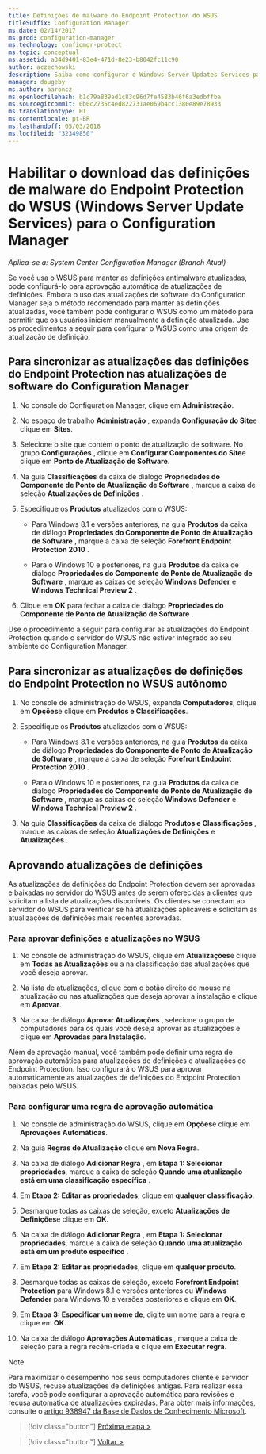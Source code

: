 ```yaml
---
title: Definições de malware do Endpoint Protection do WSUS
titleSuffix: Configuration Manager
ms.date: 02/14/2017
ms.prod: configuration-manager
ms.technology: configmgr-protect
ms.topic: conceptual
ms.assetid: a34d9401-83e4-471d-8e23-b8042fc11c90
author: aczechowski
description: Saiba como configurar o Windows Server Updates Services para aprovação automática de atualizações de definição.
manager: dougeby
ms.author: aaroncz
ms.openlocfilehash: b1c79a839ad1c83c96d7fe4583b46f6a3edbffba
ms.sourcegitcommit: 0b0c2735c4ed822731ae069b4cc1380e89e78933
ms.translationtype: HT
ms.contentlocale: pt-BR
ms.lasthandoff: 05/03/2018
ms.locfileid: "32349850"
---
```

# <a name="enable-endpoint-protection-malware-definitions-to-download-from-windows-server-update-services-wsus-for-configuration-manager"></a>Habilitar o download das definições de malware do Endpoint Protection do WSUS (Windows Server Update Services) para o Configuration Manager

*Aplica-se a: System Center Configuration Manager (Branch Atual)*

 Se você usa o WSUS para manter as definições antimalware atualizadas, pode configurá-lo para aprovação automática de atualizações de definições. Embora o uso das atualizações de software do Configuration Manager seja o método recomendado para manter as definições atualizadas, você também pode configurar o WSUS como um método para permitir que os usuários iniciem manualmente a definição atualizada. Use os procedimentos a seguir para configurar o WSUS como uma origem de atualização de definição.

## <a name="to-synchronize-endpoint-protection-definition-updates-in-configuration-manager-software-updates"></a>Para sincronizar as atualizações das definições do Endpoint Protection nas atualizações de software do Configuration Manager

1.  No console do Configuration Manager, clique em **Administração**.

2.  No espaço de trabalho **Administração** , expanda **Configuração do Site**e clique em **Sites**.

3.  Selecione o site que contém o ponto de atualização de software. No grupo **Configurações** , clique em **Configurar Componentes do Site**e clique em **Ponto de Atualização de Software**.

4.  Na guia **Classificações** da caixa de diálogo **Propriedades do Componente de Ponto de Atualização de Software** , marque a caixa de seleção **Atualizações de Definições** .

5.  Especifique os **Produtos** atualizados com o WSUS:

    -   Para Windows 8.1 e versões anteriores, na guia **Produtos** da caixa de diálogo **Propriedades do Componente de Ponto de Atualização de Software** , marque a caixa de seleção **Forefront Endpoint Protection 2010** .

    -   Para o Windows 10 e posteriores, na guia **Produtos** da caixa de diálogo **Propriedades do Componente de Ponto de Atualização de Software** , marque as caixas de seleção **Windows Defender** e **Windows Technical Preview 2** .

6.  Clique em **OK** para fechar a caixa de diálogo **Propriedades do Componente de Ponto de Atualização de Software** .

 Use o procedimento a seguir para configurar as atualizações do Endpoint Protection quando o servidor do WSUS não estiver integrado ao seu ambiente do Configuration Manager.

## <a name="to-synchronize-endpoint-protection-definition-updates-in-standalone-wsus"></a>Para sincronizar as atualizações de definições do Endpoint Protection no WSUS autônomo

1.  No console de administração do WSUS, expanda **Computadores**, clique em **Opções**e clique em **Produtos e Classificações**.

2.  Especifique os **Produtos** atualizados com o WSUS:

    -   Para Windows 8.1 e versões anteriores, na guia **Produtos** da caixa de diálogo **Propriedades do Componente de Ponto de Atualização de Software** , marque a caixa de seleção **Forefront Endpoint Protection 2010** .

    -   Para o Windows 10 e posteriores, na guia **Produtos** da caixa de diálogo **Propriedades do Componente de Ponto de Atualização de Software** , marque as caixas de seleção **Windows Defender** e **Windows Technical Preview 2** .

3.  Na guia **Classificações** da caixa de diálogo **Produtos e Classificações** , marque as caixas de seleção **Atualizações de Definições** e **Atualizações** .

## <a name="approving-definition-updates"></a>Aprovando atualizações de definições
 As atualizações de definições do Endpoint Protection devem ser aprovadas e baixadas no servidor do WSUS antes de serem oferecidas a clientes que solicitam a lista de atualizações disponíveis. Os clientes se conectam ao servidor do WSUS para verificar se há atualizações aplicáveis e solicitam as atualizações de definições mais recentes aprovadas.

### <a name="to-approve-definitions-and-updates-in-wsus"></a>Para aprovar definições e atualizações no WSUS

1.  No console de administração do WSUS, clique em **Atualizações**e clique em **Todas as Atualizações** ou a na classificação das atualizações que você deseja aprovar.

2.  Na lista de atualizações, clique com o botão direito do mouse na atualização ou nas atualizações que deseja aprovar a instalação e clique em **Aprovar**.

3.  Na caixa de diálogo **Aprovar Atualizações** , selecione o grupo de computadores para os quais você deseja aprovar as atualizações e clique em **Aprovadas para Instalação**.

 Além de aprovação manual, você também pode definir uma regra de aprovação automática para atualizações de definições e atualizações do Endpoint Protection. Isso configurará o WSUS para aprovar automaticamente as atualizações de definições do Endpoint Protection baixadas pelo WSUS.

### <a name="to-configure-an-automatic-approval-rule"></a>Para configurar uma regra de aprovação automática

1.  No console de administração do WSUS, clique em **Opções**e clique em **Aprovações Automáticas**.

2.  Na guia **Regras de Atualização** clique em **Nova Regra**.

3.  Na caixa de diálogo **Adicionar Regra** , em **Etapa 1: Selecionar propriedades**, marque a caixa de seleção **Quando uma atualização está em uma classificação específica** .

4.  Em **Etapa 2: Editar as propriedades**, clique em **qualquer classificação**.

5.  Desmarque todas as caixas de seleção, exceto **Atualizações de Definições**e clique em **OK**.

6.  Na caixa de diálogo **Adicionar Regra** , em **Etapa 1: Selecionar propriedades**, marque a caixa de seleção **Quando uma atualização está em um produto específico** .

7.  Em **Etapa 2: Editar as propriedades**, clique em **qualquer produto**.

8.  Desmarque todas as caixas de seleção, exceto **Forefront Endpoint Protection** para Windows 8.1 e versões anteriores ou **Windows Defender** para Windows 10 e versões posteriores e clique em **OK**.

9. Em **Etapa 3: Especificar um nome de**, digite um nome para a regra e clique em **OK**.

10. Na caixa de diálogo **Aprovações Automáticas** , marque a caixa de seleção para a regra recém-criada e clique em **Executar regra**.

> [!NOTE]
>  Para maximizar o desempenho nos seus computadores cliente e servidor do WSUS, recuse atualizações de definições antigas. Para realizar essa tarefa, você pode configurar a aprovação automática para revisões e recusa automática de atualizações expiradas. Para obter mais informações, consulte o [artigo 938947 da Base de Dados de Conhecimento Microsoft](http://go.microsoft.com/fwlink/p/?LinkId=204078).

> [!div class="button"]
[Próxima etapa >](endpoint-antimalware-policies.md)

> [!div class="button"]
[Voltar >](endpoint-configure-alerts.md)
